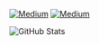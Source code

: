 [![Medium](https://veroanggra.github.io/mediump1.png)](https://medium.com/@veroanggra)
[![Medium](https://veroanggra.github.io/medium2.svg)](https://medium.com/@veroanggra)



<!--
**veroanggra/veroanggra** is a ✨ _special_ ✨ repository because its `README.md` (this file) appears on your GitHub profile.

Here are some ideas to get you started:

- 🌱 I’m currently learning ...
- 👯 I’m looking to collaborate on ...
- 🤔 I’m looking for help with ...
- 💬 Ask me about ...
- 📫 How to reach me: ...
- 😄 Pronouns: ...
- ⚡ Fun fact: ...
-->

![GitHub Stats](https://github-readme-stats.vercel.app/api?username=veroanggra&theme=radical)
